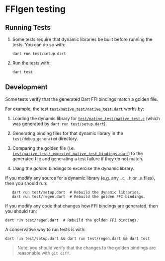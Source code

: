 # FFIgen testing

## Running Tests

1.  Some tests require that dynamic libraries be built before running the tests.
    You can do so with:

    ```shell
    dart run test/setup.dart
    ```

2.  Run the tests with:

    ```shell
    dart test
    ```

## Development

Some tests verify that the generated Dart FFI bindings match a golden file.

For example, the test
[`test/native_test/native_test.dart`](https://github.com/dart-lang/native/tree/main/pkgs/ffigen/test/native_test/native_test.dart)
works by:

1.  Loading the dynamic library for
    [`test/native_test/native_test.c`](https://github.com/dart-lang/native/tree/main/pkgs/ffigen/test/native_test/native_test.c)
    (which was generated by `dart run test/setup.dart`).

2.  Generating binding files for that dynamic library in the
    `test/debug_generated` directory.

3.  Comparing the golden file (i.e.
    [`test/native_test/_expected_native_test_bindings.dart`](https://github.com/dart-lang/native/tree/main/pkgs/ffigen/test/native_test/_expected_native_test_bindings.dart))
    to the generated file and generating a test failure if they do not match.

4.  Using the *golden* bindings to excercise the dynamic library.

If you modify any source for a dynamic library (e.g. any `.c`, `.h` or `.m`
files), then you should run:

```shell
   dart run test/setup.dart  # Rebuild the dynamic libraries.
   dart run test/regen.dart  # Rebuild the golden FFI bindings.
```

If you modify any code that changes how FFI bindings are generated, then you
should run:

  ```shell
  dart run test/regen.dart  # Rebuild the golden FFI bindings.
  ```

A conservative way to run tests is with:

  ```shell
  dart run test/setup.dart && dart run test/regen.dart && dart test
  ```

> Note: you should verify that the changes to the golden bindings are
> reasonable with `git diff`.
